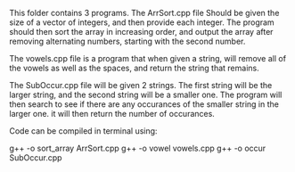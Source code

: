 This folder contains 3 programs.
The ArrSort.cpp file Should be given the size of a vector of integers, and then provide each integer. The program should then sort the array in increasing order, and output the array after removing alternating numbers, starting with the second number.

The vowels.cpp file is a program that when given a string, will remove all of the vowels as well as the spaces, and return the string that remains.

The SubOccur.cpp file will be given 2 strings. The first string will be the larger string, and the second string will be a smaller one. The program will then search to see if there are any occurances of the smaller string in the larger one. it will then return the number of occurances.

Code can be compiled in terminal using:

g++ -o sort_array ArrSort.cpp
g++ -o vowel vowels.cpp
g++ -o occur SubOccur.cpp
